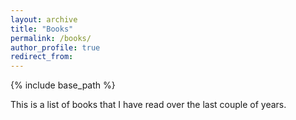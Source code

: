 ```yaml
---
layout: archive
title: "Books"
permalink: /books/
author_profile: true
redirect_from:
---
```


{% include base_path %}

This is a list of books that I have read over the last couple of years.